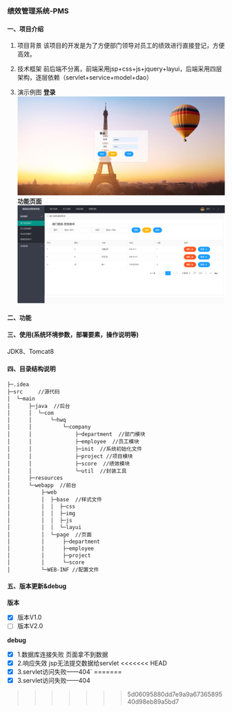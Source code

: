 ### 绩效管理系统-PMS

#### 一、项目介绍
1. 项目背景
   该项目的开发是为了方便部门领导对员工的绩效进行直接登记，方便高效。

2. 技术框架
   前后端不分离，前端采用jsp+css+js+jquery+layui，后端采用四层架构，逐层依赖（servlet+service+model+dao）

3. 演示例图
**登录**
![image-20230227193022912](https://github.com/PadenHuang/PMS/blob/master/img/image-20230227193022912.png) 
**功能页面**
![image-20230227194626652](https://github.com/PadenHuang/PMS/blob/master/img/image-20230227194626652.png)     

#### 二、功能

#### 三、使用(系统环境参数，部署要素，操作说明等)
JDK8、Tomcat8

#### 四、目录结构说明
```
├─.idea
├─src     //源代码
│  └─main
│      ├─java  //后台
│      │  └─com
│      │      └─hwq
│      │          └─company
│      │              ├─department  //部门模块
│      │              ├─employee  //员工模块
│      │              ├─init  //系统初始化文件
│      │              ├─project //项目模块
│      │              ├─score  //绩效模块
│      │              └─util  //封装工具
│      ├─resources 
│      └─webapp  //前台
│          ├─web
│          │  ├─base  //样式文件
│          │  │  ├─css
│          │  │  ├─img
│          │  │  ├─js
│          │  │  └─layui
│          │  └─page  //页面
│          │      ├─department
│          │      ├─employee
│          │      ├─project
│          │      └─score
│          └─WEB-INF //配置文件
```
#### 五、版本更新&debug
**版本**
- [x] 版本V1.0
- [ ] 版本V2.0

**debug**
- [x] 1.数据库连接失败 页面拿不到数据
- [x] 2.响应失效 jsp无法提交数据给servlet
<<<<<<< HEAD
- [x] 3.servlet访问失败——404`
=======
- [x] 3.servlet访问失败——404
>>>>>>> 5d06095880dd7e9a9a6736589540d98eb89a5bd7

































